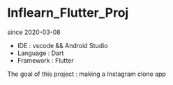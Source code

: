 # Inflearn_Flutter_Proj

since 2020-03-08

* IDE : vscode && Android Studio
* Language : Dart
* Framework : Flutter

The goal of this project : making a Instagram clone app


